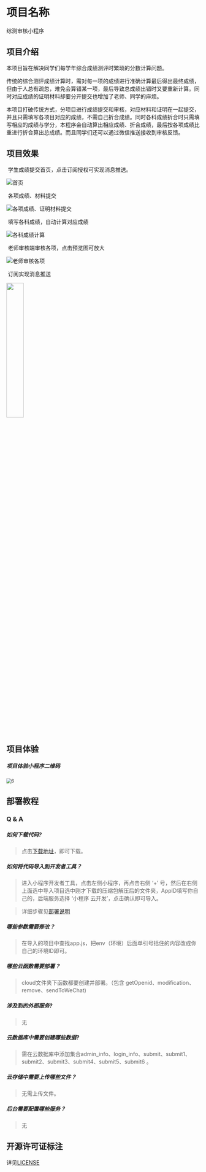 # 项目名称  

综测审核小程序  

## 项目介绍  

本项目旨在解决同学们每学年综合成绩测评时繁琐的分数计算问题。

传统的综合测评成绩计算时，需对每一项的成绩进行准确计算最后得出最终成绩，但由于人总有疏忽，难免会算错某一项，最后导致总成绩出错时又要重新计算。同时对应成绩的证明材料却要分开提交也增加了老师、同学的麻烦。

本项目打破传统方式，分项目进行成绩提交和审核，对应材料和证明在一起提交，并且只需填写各项目对应的成绩，不需自己折合成绩。同时各科成绩折合时只需填写相应的成绩与学分，本程序会自动算出相应成绩、折合成绩，最后按各项成绩比重进行折合算出总成绩。而且同学们还可以通过微信推送接收到审核反馈。

## 项目效果  

​      学生成绩提交首页，点击订阅授权可实现消息推送。  

![首页](./image/1.png)

​      各项成绩、材料提交

![各项成绩、证明材料提交](./image/2.png)

​    填写各科成绩，自动计算对应成绩

![各科成绩计算](./image/3.png)

​      老师审核端审核各项，点击预览图可放大  

![老师审核各项](./image/4.png)

​       订阅实现消息推送

<img src="./image/5.jpg" width=30% height=30%>



## 项目体验  

##### 项目体验小程序二维码  

<img src="./image/6.png" alt="6" style="zoom:80%;" />

## 部署教程  

### Q & A  

##### 如何下载代码?

> 点击[下载地址](https://github.com/loveleaves/loveleaves-wechat_miniprogram_The-Comprehensive-evalution/archive/master.zip)，即可下载。

##### 如何将代码导入到开发者工具？

> 进入小程序开发者工具，点击左侧小程序，再点击右侧 ‘+’ 号，然后在右侧上面选中导入项目选中刚才下载的压缩包解压后的文件夹，AppID填写你自己的，后端服务选择 ‘小程序 云开发’，点击确认即可导入。

> 详细步骤见[部署说明](./deployment.md)

##### 哪些参数需要修改？

> 在导入的项目中查找app.js，把env（环境）后面单引号括住的内容改成你自己的环境ID即可。

##### 哪些云函数需要部署？

> cloud文件夹下函数都要创建并部署。（包含 getOpenid、modification、remove、sendToWeChat)

##### 涉及到的外部服务?

> 无

##### 云数据库中需要创建哪些数据?

> 需在云数据库中添加集合admin_info、login_info、submit、submit1、submit2、submit3、submit4、submit5、submit6 。

##### 云存储中需要上传哪些文件？

> 无需上传文件。

##### 后台需要配置哪些服务？

> 无

## 开源许可证标注  

详见[LICENSE](./LICENSE)
